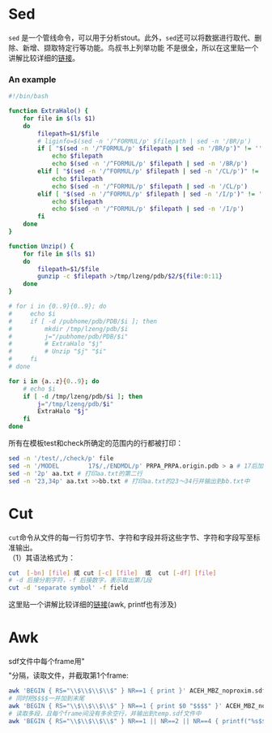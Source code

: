 # Sed

`sed` 是一个管线命令，可以用于分析stout。此外，`sed`还可以将数据进行取代、删除、新增、撷取特定行等功能。鸟叔书上列举功能
不是很全，所以在这里贴一个讲解比较详细的[链接](https://man.linuxde.net/sed)。  

### An example
```bash
#!/bin/bash

function ExtraHalo() {
    for file in $(ls $1)
    do
        filepath=$1/$file
        # liginfo=$(sed -n '/^FORMUL/p' $filepath | sed -n '/BR/p')
        if [ "$(sed -n '/^FORMUL/p' $filepath | sed -n '/BR/p')" != '' ]; then
            echo $filepath
            echo $(sed -n '/^FORMUL/p' $filepath | sed -n '/BR/p')
        elif [ "$(sed -n '/^FORMUL/p' $filepath | sed -n '/CL/p')" != '' ]; then
            echo $filepath
            echo $(sed -n '/^FORMUL/p' $filepath | sed -n '/CL/p')
        elif [ "$(sed -n '/^FORMUL/p' $filepath | sed -n '/I/p')" != '' ]; then
            echo $filepath
            echo $(sed -n '/^FORMUL/p' $filepath | sed -n '/I/p')
        fi
    done
}

function Unzip() {
    for file in $(ls $1)
    do
        filepath=$1/$file
        gunzip -c $filepath >/tmp/lzeng/pdb/$2/${file:0:11}
    done
}

# for i in {0..9}{0..9}; do
#     echo $i 
#     if [ -d /pubhome/pdb/PDB/$i ]; then
#         mkdir /tmp/lzeng/pdb/$i 
#         j="/pubhome/pdb/PDB/$i"
#         # ExtraHalo "$j"
#         # Unzip "$j" "$i"
#     fi
# done

for i in {a..z}{0..9}; do
    # echo $i 
    if [ -d /tmp/lzeng/pdb/$i ]; then
        j="/tmp/lzeng/pdb/$i"
        ExtraHalo "$j"
    fi
done
```

所有在模板test和check所确定的范围内的行都被打印：  
```bash
sed -n '/test/,/check/p' file
sed -n '/MODEL        17$/,/ENDMDL/p' PRPA_PRPA.origin.pdb > a # 17后加$表示以17结尾
sed -n '2p' aa.txt # 打印aa.txt的第二行
sed -n '23,34p' aa.txt >>bb.txt # 打印aa.txt的23～34行并输出到bb.txt中
```
# Cut
`cut`命令从文件的每一行剪切字节、字符和字段并将这些字节、字符和字段写至标准输出。  
（1）其语法格式为：  
```bash
cut  [-bn] [file] 或 cut [-c] [file]  或  cut [-df] [file]
# -d 后接分割字符，-f 后接数字，表示取出第几段
cut -d 'separate symbol' -f field
```
这里贴一个讲解比较详细的[链接](https://www.jianshu.com/p/1bbdbf1aa1bd)(awk, printf也有涉及)
# Awk
sdf文件中每个frame用"$$$$"分隔，读取文件，并截取第1个frame:
```bash
awk 'BEGIN { RS="\\$\\$\\$\\$" } NR==1 { print }' ACEH_MBZ_noproxim.sdf
# 同时把$$$$一并加到末尾
awk 'BEGIN { RS="\\$\\$\\$\\$" } NR==1 { print $0 "$$$$" }' ACEH_MBZ_noproxim.sdf
# 读取多段，且每个frame间没有多余空行，并输出到temp.sdf文件中
awk 'BEGIN { RS="\\$\\$\\$\\$" } NR==1 || NR==2 || NR==4 { printf("%s$$$$", $0) }' ACEH_MBZ_noproxim.sdf >../test/temp.sdf
```
